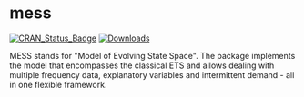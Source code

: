 # mess
[![CRAN_Status_Badge](http://www.r-pkg.org/badges/version/mess)](https://cran.r-project.org/package=mess)
[![Downloads](http://cranlogs.r-pkg.org/badges/mess)](https://cran.r-project.org/package=mess)

MESS stands for "Model of Evolving State Space". The package implements the model that encompasses the classical ETS and allows dealing with multiple frequency data, explanatory variables and intermittent demand - all in one flexible framework.
